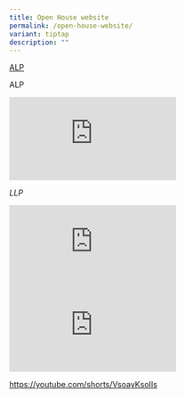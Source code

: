 ```yaml
---
title: Open House website
permalink: /open-house-website/
variant: tiptap
description: ""
---
```

<p><a href="https://youtube.com/shorts/9LQZI2Qs1Ts" rel="noopener nofollow" target="_blank">ALP</a>
</p>
<p></p>
<p><em> </em>ALP</p>
<div class="iframe-wrapper">
<iframe allowfullscreen="true" frameborder="0" src="https://www.youtube.com/embed/kBIAHAQ87QU"></iframe>
</div>
<p><em> LLP</em>
</p>
<div class="iframe-wrapper">
<iframe allowfullscreen="true" frameborder="0" src="https://www.youtube.com/embed/kBIAHAQ87QU"></iframe>
</div>
<div class="iframe-wrapper">
<iframe allowfullscreen="true" frameborder="0" src="https://www.youtubeeducation.com/embed/my3PnrzBIn0"></iframe>
</div>
<p><a href="https://youtube.com/shorts/VsoayKsoIIs" rel="noopener noreferrer nofollow" target="_blank">https://youtube.com/shorts/VsoayKsoIIs</a>
</p>